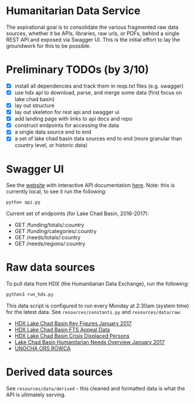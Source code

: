 # Humanitarian Data Service
The aspirational goal is to consolidate the various fragmented raw data sources, whether it be APIs, libraries, raw urls, or PDFs, behind a single REST API and exposed via Swagger UI.
This is the initial effort to lay the groundwork for this to be possible.

# Preliminary TODOs (by 3/10)
- [x] install all dependencies and track them in reqs.txt files (e.g. swagger)
- [x] use hdx api to download, parse, and merge some data (first focus on lake chad basin)
- [x] lay out structure
- [x] lay out skeleton for rest api and swagger ui
- [x] add landing page with links to api docs and repo
- [x] construct endpoints for accessing the data
- [x] a single data source end to end
- [x] a set of lake chad basin data sources end to end (more granular than country level, or historic data)

# Swagger UI
See the [website](http://127.0.0.1:5000) with interactive API documentation [here](http://127.0.0.1:5000/apidocs/index.html). 
Note: this is currently local, to see it run the following:
```sh
python api.py
```
Current set of endpoints (for Lake Chad Basin, 2016-2017):
- GET /funding/totals/:country
- GET /funding/categories/:country
- GET /needs/totals/:country
- GET /needs/regions/:country

# Raw data sources
To pull data from HDX (the Humanitarian Data Exchange), run the following:
```sh
python3 run_hdx.py
```
This data script is configured to run every Monday at 2:30am (system time) for the latest data.
See `resources/constants.py` and `resources/data/raw`:
- [HDX Lake Chad Basin Key Figures January 2017](https://data.humdata.org/dataset/lake-chad-basin-key-figures-january-2017)
- [HDX Lake Chad Basin FTS Appeal Data](https://data.humdata.org/dataset/lake-chad-basin-fts-appeal-data)
- [HDX Lake Chad Basin Crisis Displaced Persons](https://data.humdata.org/dataset/lcb-displaced)
- [Lake Chad Basin Humanitarian Needs Overview January 2017](https://www.humanitarianresponse.info/system/files/documents/files/lcb_hnro_2017-en-final.pdf)
- [UNOCHA ORS ROWCA](http://ors.ocharowca.info/api/v2/KeyFigures/KeyFiguresLakeChad.ashx?country=4,8,9,3&subcat=9,10,4&datefrom=01-01-2016&dateto=21-02-2017&inclids=yes&final=1&format=json&lng=en)

# Derived data sources
See `resources/data/derived` - this cleaned and formatted data is what the API is ultimately serving.
